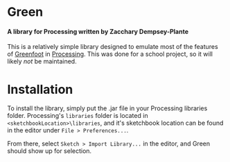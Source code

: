 # Green
#### A library for Processing written by Zacchary Dempsey-Plante
This is a relatively simple library designed to emulate most of the features of [Greenfoot](https://www.greenfoot.org/) in [Processing](https://processing.org/).
This was done for a school project, so it will likely _not_ be maintained. 

# Installation
To install the library, simply put the .jar file in your Processing libraries folder.
Processing's `libraries` folder is located in `<sketchbookLocation>\libraries`, and it's sketchbook location can be found in the editor under `File > Preferences...`.

From there, select `Sketch > Import Library...` in the editor, and Green should show up for selection.